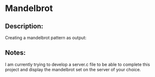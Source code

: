 # Mandelbrot
## Description:
Creating a mandelbrot pattern as output:

## Notes:
I am currently trying to develop a server.c file to be able to complete this project and display the mandelbrot set on the server of your choice.

